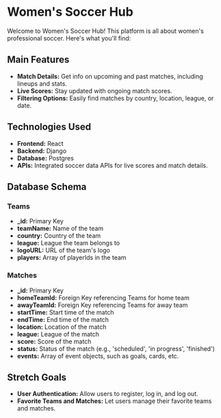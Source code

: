# Women's Soccer Hub

Welcome to Women's Soccer Hub! This platform is all about women's professional soccer. Here's what you'll find:


## Main Features

- **Match Details:** Get info on upcoming and past matches, including lineups and stats.
- **Live Scores:** Stay updated with ongoing match scores.
- **Filtering Options:** Easily find matches by country, location, league, or date.

## Technologies Used

- **Frontend:** React
- **Backend:** Django
- **Database:** Postgres
- **APIs:** Integrated soccer data APIs for live scores and match details.

## Database Schema

### Teams

- **_id:** Primary Key
- **teamName:** Name of the team
- **country:** Country of the team
- **league:** League the team belongs to
- **logoURL:** URL of the team's logo
- **players:** Array of playerIds in the team

### Matches

- **_id:** Primary Key
- **homeTeamId:** Foreign Key referencing Teams for home team
- **awayTeamId:** Foreign Key referencing Teams for away team
- **startTime:** Start time of the match
- **endTime:** End time of the match
- **location:** Location of the match
- **league:** League of the match
- **score:** Score of the match
- **status:** Status of the match (e.g., 'scheduled', 'in progress', 'finished')
- **events:** Array of event objects, such as goals, cards, etc.

## Stretch Goals

- **User Authentication:** Allow users to register, log in, and log out.
- **Favorite Teams and Matches:** Let users manage their favorite teams and matches.
